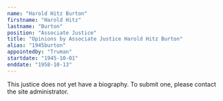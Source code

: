 ```yaml
---
name: "Harold Hitz Burton"
firstname: "Harold Hitz"
lastname: "Burton"
position: "Associate Justice"
title: "Opinions by Associate Justice Harold Hitz Burton"
alias: "1945burton"
appointedby: "Truman"
startdate: "1945-10-01"
enddate: "1958-10-13"
---
```

This justice does not yet have a biography. To submit one, please contact the site administrator.
